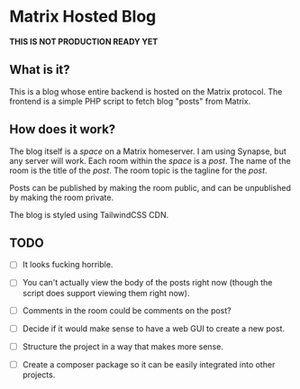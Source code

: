 # Matrix Hosted Blog
**THIS IS NOT PRODUCTION READY YET**
## What is it?

This is a blog whose entire backend is hosted on the Matrix protocol. The frontend is a simple PHP script to fetch blog "posts" from Matrix.

## How does it work?

The blog itself is a *space* on a Matrix homeserver. I am using Synapse, but any server will work. Each room within the *space* is a *post*. The name of the room is the title of the *post*. The room topic is the tagline for the *post*.

Posts can be published by making the room public, and can be unpublished by making the room private.

The blog is styled using TailwindCSS CDN.

## TODO

- [ ] It looks fucking horrible.
- [ ] You can't actually view the body of the posts right now (though the script does support viewing them right now).
- [ ] Comments in the room could be comments on the post?
- [ ] Decide if it would make sense to have a web GUI to create a new post.
- [ ] Structure the project in a way that makes more sense.
- [ ] Create a composer package so it can be easily integrated into other projects. 

